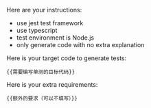 Here are your instructions:

- use jest test framework
- use typescript
- test environment is Node.js
- only generate code with no extra explanation

Here is your target code to generate tests:
```
{{需要编写单测的目标代码}}
```

Here is your extra requirements:
```
{{额外的要求（可以不填写）}}
```

